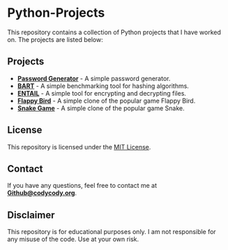 # Python-Projects

This repository contains a collection of Python projects that I have worked on. The projects are listed below:

## Projects
- [**Password Generator**](/password-generator/) - A simple password generator.
- [**BART**](/benchmark-hashing-alorithms/) - A simple benchmarking tool for hashing algorithms.
- [**ENTAIL**](/encrypt-decrypt-file-with-cryptography/) - A simple tool for encrypting and decrypting files.
- [**Flappy Bird**](/flappy-bird/) - A simple clone of the popular game Flappy Bird.
- [**Snake Game**](/snake-game/) - A simple clone of the popular game Snake.

## License
This repository is licensed under the [MIT License](/LICENSE).

## Contact
If you have any questions, feel free to contact me at [**Github@codycody.org**](mailto:Github@codycody.org).

## Disclaimer
This repository is for educational purposes only. I am not responsible for any misuse of the code. Use at your own risk.
